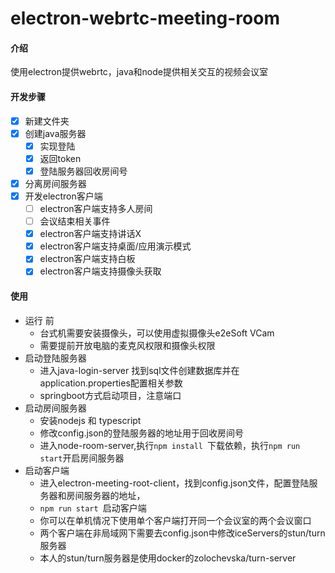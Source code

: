 # electron-webrtc-meeting-room

#### 介绍

使用electron提供webrtc，java和node提供相关交互的视频会议室

#### 开发步骤

- [x] 新建文件夹
- [x] 创建java服务器
  - [x] 实现登陆
  - [x] 返回token
  - [x] 登陆服务器回收房间号
- [x] 分离房间服务器
- [x] 开发electron客户端
  - [ ] electron客户端支持多人房间
  - [ ] 会议结束相关事件
  - [x] electron客户端支持讲话X
  - [x] electron客户端支持桌面/应用演示模式
  - [X] electron客户端支持白板
  - [x] electron客户端支持摄像头获取

#### 使用 
 - 运行 前 
   - 台式机需要安装摄像头，可以使用虚拟摄像头e2eSoft VCam
   - 需要提前开放电脑的麦克风权限和摄像头权限
 - 启动登陆服务器
   - 进入java-login-server 找到sql文件创建数据库并在application.properties配置相关参数
   - springboot方式启动项目，注意端口
 - 启动房间服务器
   - 安装nodejs 和 typescript
   - 修改config.json的登陆服务器的地址用于回收房间号
   - 进入node-room-server,执行`npm install `下载依赖，执行`npm run start`开启房间服务器
 - 启动客户端
   - 进入electron-meeting-root-client，找到config.json文件，配置登陆服务器和房间服务器的地址，
   - `npm run start `启动客户端
   - 你可以在单机情况下使用单个客户端打开同一个会议室的两个会议窗口
   - 两个客户端在非局域网下需要去config.json中修改iceServers的stun/turn 服务器
   - 本人的stun/turn服务器是使用docker的zolochevska/turn-server
